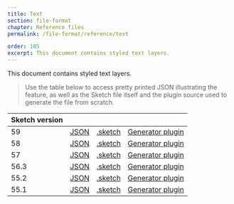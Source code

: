 ```yaml
---
title: Text
section: file-format
chapter: Reference files
permalink: /file-format/reference/text

order: 105
excerpt: This document contains styled text layers.
---
```


This document contains styled text layers.

> Use the table below to access pretty printed JSON illustrating the feature, as well as the Sketch file itself and the plugin source used to generate the file from scratch.

| Sketch version |  |  |  |
| --- | --- | --- | --- |
| 59 | [JSON](https://github.com/sketch-hq/SketchAPI/tree/develop/reference-files/59/text/output) | [.sketch](https://github.com/sketch-hq/SketchAPI/tree/develop/reference-files/59/text/output.sketch) | [Generator plugin](https://github.com/sketch-hq/SketchAPI/tree/develop/reference-files/plugin.sketchplugin/Contents/Sketch/text.js) |
| 58 | [JSON](https://github.com/sketch-hq/SketchAPI/tree/develop/reference-files/58/text/output) | [.sketch](https://github.com/sketch-hq/SketchAPI/tree/develop/reference-files/58/text/output.sketch) | [Generator plugin](https://github.com/sketch-hq/SketchAPI/tree/develop/reference-files/plugin.sketchplugin/Contents/Sketch/text.js) |
| 57 | [JSON](https://github.com/sketch-hq/SketchAPI/tree/develop/reference-files/57/text/output) | [.sketch](https://github.com/sketch-hq/SketchAPI/tree/develop/reference-files/57/text/output.sketch) | [Generator plugin](https://github.com/sketch-hq/SketchAPI/tree/develop/reference-files/plugin.sketchplugin/Contents/Sketch/text.js) |
| 56.3 | [JSON](https://github.com/sketch-hq/SketchAPI/tree/develop/reference-files/56.3/text/output) | [.sketch](https://github.com/sketch-hq/SketchAPI/tree/develop/reference-files/56.3/text/output.sketch) | [Generator plugin](https://github.com/sketch-hq/SketchAPI/tree/develop/reference-files/plugin.sketchplugin/Contents/Sketch/text.js) |
| 55.2 | [JSON](https://github.com/sketch-hq/SketchAPI/tree/develop/reference-files/55.2/text/output) | [.sketch](https://github.com/sketch-hq/SketchAPI/tree/develop/reference-files/55.2/text/output.sketch) | [Generator plugin](https://github.com/sketch-hq/SketchAPI/tree/develop/reference-files/plugin.sketchplugin/Contents/Sketch/text.js) |
| 55.1 | [JSON](https://github.com/sketch-hq/SketchAPI/tree/develop/reference-files/55.1/text/output) | [.sketch](https://github.com/sketch-hq/SketchAPI/tree/develop/reference-files/55.1/text/output.sketch) | [Generator plugin](https://github.com/sketch-hq/SketchAPI/tree/develop/reference-files/plugin.sketchplugin/Contents/Sketch/text.js) |

